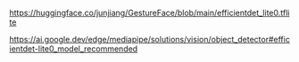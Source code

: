 https://huggingface.co/junjiang/GestureFace/blob/main/efficientdet_lite0.tflite

https://ai.google.dev/edge/mediapipe/solutions/vision/object_detector#efficientdet-lite0_model_recommended